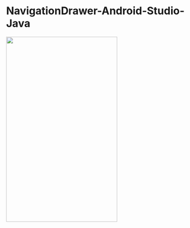 # NavigationDrawer-Android-Studio-Java

<div>
    <img align="left"  height="500" width="300" src="gif.gif">
</div>
